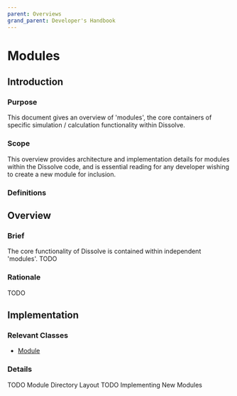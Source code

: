 ```yaml
---
parent: Overviews
grand_parent: Developer's Handbook
---
```

# Modules

## Introduction

### Purpose
This document gives an overview of 'modules', the core containers of specific simulation / calculation functionality within Dissolve.

### Scope
This overview provides architecture and implementation details for modules within the Dissolve code, and is essential reading for any developer wishing to create a new module for inclusion.

### Definitions


## Overview

### Brief

The core functionality of Dissolve is contained within independent 'modules'. TODO

### Rationale

TODO

## Implementation

### Relevant Classes

- [Module](https://github.com/trisyoungs/dissolve/tree/develop/src/module/module.h)

### Details

TODO Module Directory Layout
TODO Implementing New Modules
